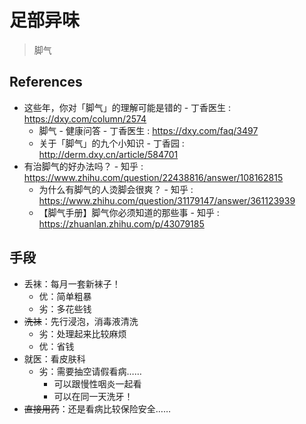 # 足部异味

> 脚气

## References

- 这些年，你对「脚气」的理解可能是错的 - 丁香医生 : https://dxy.com/column/2574
    - 脚气 - 健康问答 - 丁香医生 : https://dxy.com/faq/3497
    - 关于「脚气」的九个小知识 - 丁香园 : http://derm.dxy.cn/article/584701
- 有治脚气的好办法吗？ - 知乎 : https://www.zhihu.com/question/22438816/answer/108162815
    - 为什么有脚气的人烫脚会很爽？ - 知乎 : https://www.zhihu.com/question/31179147/answer/361123939
    - 【脚气手册】脚气你必须知道的那些事 - 知乎 : https://zhuanlan.zhihu.com/p/43079185

## 手段

- 丢袜：每月一套新袜子！
    - 优：简单粗暴
    - 劣：多花些钱
- ~~洗袜~~：先行浸泡，消毒液清洗
    - 劣：处理起来比较麻烦
    - 优：省钱
- 就医：看皮肤科
    - 劣：需要抽空请假看病……
        - 可以跟慢性咽炎一起看
        - 可以在同一天洗牙！
- ~~直接用药~~：还是看病比较保险安全……
